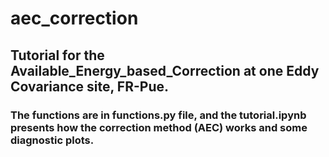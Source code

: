 # aec_correction

## Tutorial for the Available_Energy_based_Correction at one Eddy Covariance site, FR-Pue.

### The functions are in functions.py file, and the tutorial.ipynb presents how the correction method (AEC) works and some diagnostic plots.
